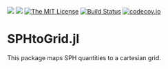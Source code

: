 [![](https://img.shields.io/badge/docs-stable-blue.svg)](https://LudwigBoess.github.io/SPHtoGrid.jl/stable)
[![](https://img.shields.io/badge/docs-dev-blue.svg)](https://LudwigBoess.github.io/SPHtoGrid.jl/dev)
[![The MIT License](https://img.shields.io/badge/license-MIT-orange.svg)](LICENSE.md)
[![Build Status](https://travis-ci.org/LudwigBoess/SPHtoGrid.jl.svg?branch=master)](https://travis-ci.org/LudwigBoess/SPHtoGrid.jl)
[![codecov.io](https://codecov.io/gh/LudwigBoess/SPHtoGrid.jl/coverage.svg?branch=master)](https://codecov.io/gh/LudwigBoess/SPHtoGrid.jl?branch=master)

# SPHtoGrid.jl

This package maps SPH quantities to a cartesian grid.

